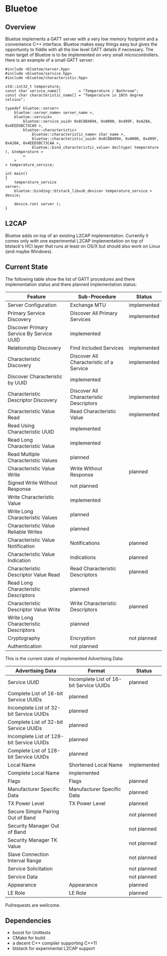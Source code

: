 # Bluetoe

## Overview

Bluetoe implements a GATT server with a very low memory footprint and a convenience C++ interface. Bluetoe makes easy things easy but gives the opportunity to fiddle with all the low level GATT details if necessary. The main target of Bluetoe is to be implemented on very small microcontrollers. Here is an example of a small GATT server:

    #include <bluetoe/server.hpp>
    #include <bluetoe/service.hpp>
    #include <bluetoe/characteristic.hpp>

    std::int32_t temperature;
    const char serivce_name[]        = "Temperature / Bathroom";
    const char characteristic_name[] = "Temperature in 10th degree celsius";

    typedef bluetoe::server<
        bluetoe::server_name< server_name >,
        bluetoe::service<
            bluetoe::service_uuid< 0x8C8B4094, 0x0000, 0x499F, 0xA28A, 0x4EED5BC73CA9 >,
            bluetoe::characteristic<
                bluetoe::characteristic_name< char_name >,
                bluetoe::characteristic_uuid< 0x8C8B4094, 0x0000, 0x499F, 0xA28A, 0x4EED5BC73CAA >,
                bluetoe::bind_characteristic_value< decltype( temperature ), &temperature >
            >
        >
    > temperature_service;

    int main()
    {
        temperature_service                                             server;
        bluetoe::binding::btstack_libusb_device< temperature_service >  device;

        device.run( server );
    }

## L2CAP

Bluetoe adds on top of an existing L2CAP implementation. Currently it comes only with one experimental L2CAP implementation on top of btstack's HCI layer that runs at least on OS/X but should also work on Linux (and maybe Windows).

## Current State

The following table show the list of GATT procedures and there implementation status and there planned implementation status:

Feature | Sub-Procedure | Status
--------|---------------|-------
Server Configuration|Exchange MTU|implemented
Primary Service Discovery|Discover All Primary Services|implemented
 |Discover Primary Service By Service UUID|implemented
Relationship Discovery|Find Included Services|implemented
Characteristic Discovery|Discover All Characteristic of a Service|implemented
 |Discover Characteristic by UUID|implemented
Characteristic Descriptor Discovery|Discover All Characteristic Descriptors|implemented
Characteristic Value Read|Read Characteristic Value|implemented
 |Read Using Characteristic UUID|implemented
 |Read Long Characteristic Value|implemented
 |Read Multiple Characteristic Values|planned
Characteristic Value Write| Write Without Response|planned
 |Signed Write Without Response|not planned
 |Write Characteristic Value|implemented
 |Write Long Characteristic Values|planned
 |Characteristic Value Reliable Writes|planned
Characteristic Value Notification|Notifications|planned
Characteristic Value Indication|Indications|planned
Characteristic Descriptor Value Read|Read Characteristic Descriptors|planned
 |Read Long Characteristic Descriptors|planned
Characteristic Descriptor Value Write|Write Characteristic Descriptors|planned
 |Write Long Characteristic Descriptors|planned
Cryptography|Encryption|not planned
 |Authentication|not planned

This is the current state of implemented Advertising Data:

Advertising Data|Format|Status
----------------|------|------
Service UUID|Incomplete List of 16-bit Service UUIDs|planned
 |Complete List of 16-bit Service UUIDs|planned
 |Incomplete List of 32-bit Service UUIDs|planned
 |Complete List of 32-bit Service UUIDs|planned
 |Incomplete List of 128-bit Service UUIDs|planned
 |Complete List of 128-bit Service UUIDs|planned
Local Name|Shortened Local Name|implemented
 |Complete Local Name|implemented
Flags|Flags|planned
Manufacturer Specific Data|Manufacturer Specific Data|planned
TX Power Level|TX Power Level|planned
Secure Simple Pairing Out of Band||not planned
Security Manager Out of Band||not planned
Security Manager TK Value||not planned
Slave Connection Interval Range||not planned
Service Solicitation||not planned
Service Data||not planned
Appearance|Appearance|planned
LE Role|LE Role|planned

Pullrequests are wellcome.

## Dependencies
- boost for Unittests
- CMake for build
- a decent C++ compiler supporting C++11
- btstack for experimental L2CAP support
